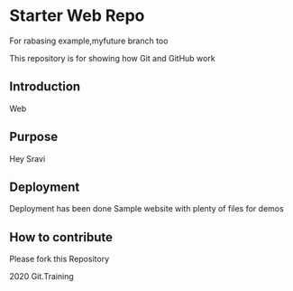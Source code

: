 # Starter Web Repo
For rabasing example,myfuture branch too

This repository is for showing how Git and GitHub work
## Introduction
Web
## Purpose
Hey Sravi
## Deployment
Deployment has been done
Sample website with plenty of files for demos

## How to contribute
Please fork this Repository

2020 Git.Training